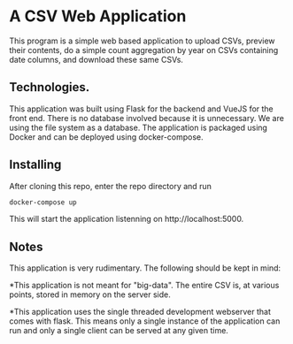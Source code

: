 # A CSV Web Application 
This program is a simple web based application to upload CSVs, preview their contents, do a simple count aggregation by year on CSVs containing date columns, and download these same CSVs.

## Technologies.
This application was built using Flask for the backend and VueJS for the front end. There is no database involved because it is unnecessary. We are using the file system as a database. The application is packaged using Docker and can be deployed using docker-compose. 

## Installing
After cloning this repo, enter the repo directory and run

```bash
docker-compose up
```

This will start the application listenning on http://localhost:5000.

## Notes

This application is very rudimentary. The following should be kept in mind:

*This application is not meant for "big-data". The entire CSV is, at various points, stored in memory on the server side.


*This application uses the single threaded development webserver that comes with flask. This means only a single instance of the application can run and only a single client can be served at any given time.

